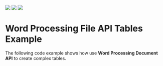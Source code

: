 <!-- default badges list -->
![](https://img.shields.io/endpoint?url=https://codecentral.devexpress.com/api/v1/VersionRange/150294034/21.1.2%2B)
[![](https://img.shields.io/badge/Open_in_DevExpress_Support_Center-FF7200?style=flat-square&logo=DevExpress&logoColor=white)](https://supportcenter.devexpress.com/ticket/details/T830512)
[![](https://img.shields.io/badge/📖_How_to_use_DevExpress_Examples-e9f6fc?style=flat-square)](https://docs.devexpress.com/GeneralInformation/403183)
<!-- default badges end -->
# Word Processing File API Tables Example

The following code example shows how use **Word Processing Document API** to create complex tables.

